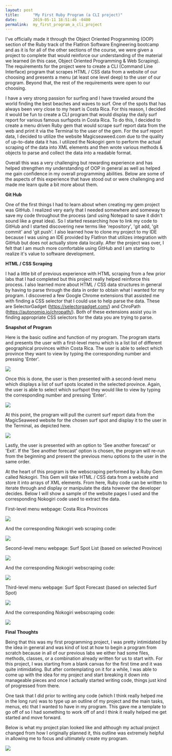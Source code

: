 ```yaml
---
layout: post
title:      "My First Ruby Program (a CLI project)"
date:       2019-05-11 18:51:46 -0400
permalink:  my_first_program_a_cli_project
---
```


I've officially made it through the Object Oriented Programming (OOP) section of the Ruby track of the FlatIron Software Engineering bootcamp and as it is for all of the other sections of the course, we were given a project to complete that would reinforce our understanding of the material we learned (in this case, Object Oriented Programming & Web Scraping).  The requirements for the project were to create a CLI (Command Line Interface) program that scrapes HTML / CSS data from a website of our choosing and presents a menu (at least one level deep) to the user of our program.  Beyond that, the rest of the requirements were open to our choosing.  

I have a very strong passion for surfing and I have traveled around the world finding the best beaches and waves to surf.  One of the spots that has always been very close to my heart is Costa Rica.  For this reason, I decided it would be fun to create a CLI program that would display the daily surf report for various famous surfspots in Costa Rica.  To do this, I decided to create a menu driven Ruby gem that would scrape surf report data from the web and print it via the Terminal to the user of the gem.  For the surf report data, I decided to utilize the website Magicseaweed.com due to the quality of up-to-date data it has.  I utilized the Nokogiri gem to perform the actual scraping of the data into XML elements and then wrote various methods & objects to parse and collect the data into a readable format.  

Overall this was a very challenging but rewarding experience and has helped strengthen my understanding of OOP in general as well as helped me gain confidence in my overall programming abilities.  Below are some of the aspects of this experience that have stood out or were challenging and made me learn quite a bit more about them.

**Git Hub**

One of the first things I had to learn about when creating my gem project was GitHub.   I realized very early that I needed somewhere and someway to save my code throughout the process (and using Notepad to save it didn't sound like a great idea).  So I started researching how to link my code to GitHub and I started discovering new terms like 'repository', 'git add, 'git commit' and 'git push'.  I also learned how to clone my project to my IDE because I was using an IDE provided by FlatIron that utilizes integration with GitHub but does not actually store data locally.  After the project was over, I felt that I am much more comfortable using GitHub and I am starting to realize it's value to software development.

**HTML / CSS Scraping**

I had a little bit of previous experience with HTML scraping from a few prior labs that I had completed but this project really helped reinforce this process.  I also learned more about HTML / CSS data structures in general by having to parse through the data in order to obtain what I wanted for my program.  I discovered a few Google Chrome extensions that assisted me with finding a CSS selector that I could use to help parse the data.  These are SelectorGadget (https://selectorgadget.com/) and ChroPath (https://autonomiq.io/chropath/).  Both of these extensions assist you in finding appropriate CSS selectors for the data you are trying to parse.

**Snapshot of Program**

Here is the basic outline and function of my program.  The program starts and presents the user with a first-level menu which is a list list of different geographical provinces within Costa Rica.  The user is able to select which province they want to view by typing the corresponding number and pressing 'Enter'.

![](https://i.imgur.com/VF0dLQG.jpg)

Once this is done, the user is then presented with a second-level menu which displays a list of surf spots located in the selected province.  Again, the user is able to select which surfspot they would like to view by typing the corresponding number and pressing 'Enter'.

![](https://i.imgur.com/ewy8kem.jpg)

At this point, the program will pull the current surf report data from the MagicSeaweed website for the chosen surf spot and display it to the user in the Terminal, as depicted here.

![](https://i.imgur.com/bcaHhZF.jpg)

Lastly, the user is presented with an option to 'See another forecast' or 'Exit'.  If the 'See another forecast' option is chosen, the program will re-run from the beginning and present the previous menu options to the user in the same order.  

At the heart of this program is the webscraping performed by a Ruby Gem called Nokogiri.  This Gem will take HTML / CSS data from a website and store it into arrays of XML elements.  From here, Ruby code can be written to iterate through and display or manipulate the data however the developer decides.  Below I will show a sample of the website pages I used and the corresponding Nokogiri code used to extract the data.

First-level menu webpage:  Costa Rica Provinces

![](https://i.imgur.com/JZisxM0.jpg)

And the corresponding Nokogiri web scraping code:

![](https://i.imgur.com/ewy8kem.jpg)

Second-level menu webpage:  Surf Spot List (based on selected Province)

![](https://i.imgur.com/E1pA6rB.jpg)

And the corresponding Nokogiri webscraping code:

![](https://i.imgur.com/2AYRWLT.jpg)

Third-level menu webpage:  Surf Spot Forecast (based on selected Surf Spot)

![](https://i.imgur.com/lrSdsit.jpg)

And the corresponding Nokogiri webscraping code:

![](https://i.imgur.com/cWtsdKp.jpg)

**Final Thoughts**

Being that this was my first programming project, I was pretty intimidated by the idea in general and was kind of lost at how to begin a program from scratch because in all of our previous labs we either had some files, methods, classes, or a combination already written for us to start with.  For this project, I was starting from a blank canvas for the first time and it was quite intimidating.   But after contemplating on it for a while, I was able to come up with the idea for my project and start breaking it down into manageable pieces and once I actually started writing code, things just kind of progressed from there.  

One task that I did prior to writing any code (which I think really helped me in the long run) was to type up an outline of my project and the main tasks, menus, etc that I wanted to have in my program.  This gave me a template to go off of so I had something to work off of and I think it really helped me get started and move forward.  

Below is what my project plan looked like and although my actual project changed from how I originally planned it, this outline was extremely helpful in allowing me to focus and ultimately create my program.

![](https://i.imgur.com/XuCeQLU.jpg)



